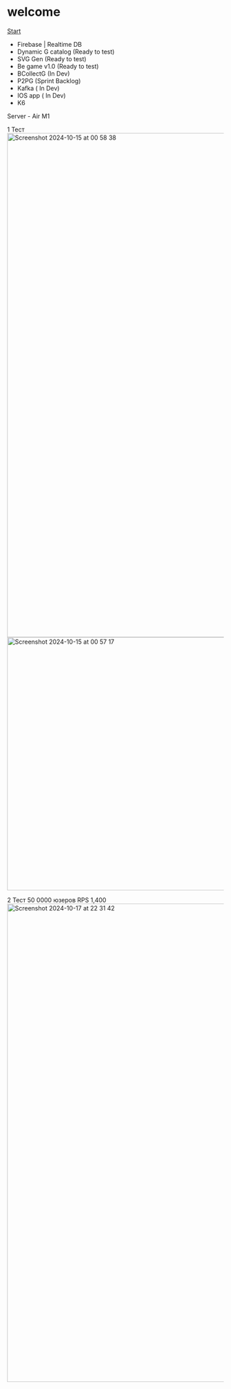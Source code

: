 # welcome

[Start](https://max-poloni.github.io/welcome/home.html)


- Firebase | Realtime DB
- Dynamic G catalog (Ready to test)
- SVG Gen (Ready to test)
- Be game v1.0 (Ready to test)
- BCollectG (In Dev)
- P2PG (Sprint Backlog)
- Kafka ( In Dev)
- IOS app ( In Dev)
- K6

Server - Air M1

1 Тест
<img width="1173" alt="Screenshot 2024-10-15 at 00 58 38" src="https://github.com/user-attachments/assets/380b03fd-afe9-4ebe-967a-7843fc13257f">
<img width="589" alt="Screenshot 2024-10-15 at 00 57 17" src="https://github.com/user-attachments/assets/551747a8-a6c9-41b5-bab7-650950d8d0b2"> 

2 Тест 
50 0000 юзеров
RPS 1,400 
<img width="1113" alt="Screenshot 2024-10-17 at 22 31 42" src="https://github.com/user-attachments/assets/c96c63df-38ed-4b46-b907-21e76e2a92fd">


